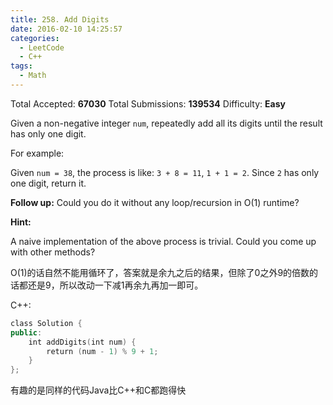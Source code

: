 ```yaml
---
title: 258. Add Digits
date: 2016-02-10 14:25:57
categories:
  - LeetCode
  - C++
tags:
  - Math
---
```


Total Accepted: **67030**
Total Submissions: **139534**
Difficulty: **Easy**

Given a non-negative integer `num`, repeatedly add all its digits until the result has only one digit.

For example:

Given `num = 38`, the process is like: `3 + 8 = 11`, `1 + 1 = 2`. Since `2` has only one digit, return it.

**Follow up:**
Could you do it without any loop/recursion in O(1) runtime?</p>

**Hint:**

A naive implementation of the above process is trivial. Could you come up with other methods?

<!-- more -->

O(1)的话自然不能用循环了，答案就是余九之后的结果，但除了0之外9的倍数的话都还是9，所以改动一下减1再余九再加一即可。

C++:

``` cpp
class Solution {
public:
    int addDigits(int num) {
        return (num - 1) % 9 + 1;
    }
};
```

有趣的是同样的代码Java比C++和C都跑得快